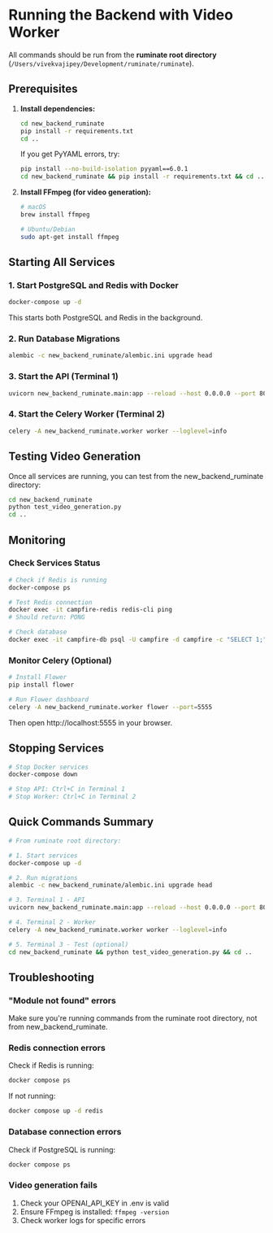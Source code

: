 # Running the Backend with Video Worker

All commands should be run from the **ruminate root directory** (`/Users/vivekvajipey/Development/ruminate/ruminate`).

## Prerequisites

1. **Install dependencies:**
   ```bash
   cd new_backend_ruminate
   pip install -r requirements.txt
   cd ..
   ```

   If you get PyYAML errors, try:
   ```bash
   pip install --no-build-isolation pyyaml==6.0.1
   cd new_backend_ruminate && pip install -r requirements.txt && cd ..
   ```

2. **Install FFmpeg (for video generation):**
   ```bash
   # macOS
   brew install ffmpeg
   
   # Ubuntu/Debian
   sudo apt-get install ffmpeg
   ```

## Starting All Services

### 1. Start PostgreSQL and Redis with Docker
```bash
docker-compose up -d
```

This starts both PostgreSQL and Redis in the background.

### 2. Run Database Migrations
```bash
alembic -c new_backend_ruminate/alembic.ini upgrade head
```

### 3. Start the API (Terminal 1)
```bash
uvicorn new_backend_ruminate.main:app --reload --host 0.0.0.0 --port 8000
```

### 4. Start the Celery Worker (Terminal 2)
```bash
celery -A new_backend_ruminate.worker worker --loglevel=info
```

## Testing Video Generation

Once all services are running, you can test from the new_backend_ruminate directory:

```bash
cd new_backend_ruminate
python test_video_generation.py
cd ..
```

## Monitoring

### Check Services Status
```bash
# Check if Redis is running
docker-compose ps

# Test Redis connection
docker exec -it campfire-redis redis-cli ping
# Should return: PONG

# Check database
docker exec -it campfire-db psql -U campfire -d campfire -c "SELECT 1;"
```

### Monitor Celery (Optional)
```bash
# Install Flower
pip install flower

# Run Flower dashboard
celery -A new_backend_ruminate.worker flower --port=5555
```

Then open http://localhost:5555 in your browser.

## Stopping Services

```bash
# Stop Docker services
docker-compose down

# Stop API: Ctrl+C in Terminal 1
# Stop Worker: Ctrl+C in Terminal 2
```

## Quick Commands Summary

```bash
# From ruminate root directory:

# 1. Start services
docker-compose up -d

# 2. Run migrations  
alembic -c new_backend_ruminate/alembic.ini upgrade head

# 3. Terminal 1 - API
uvicorn new_backend_ruminate.main:app --reload --host 0.0.0.0 --port 8000

# 4. Terminal 2 - Worker
celery -A new_backend_ruminate.worker worker --loglevel=info

# 5. Terminal 3 - Test (optional)
cd new_backend_ruminate && python test_video_generation.py && cd ..
```

## Troubleshooting

### "Module not found" errors
Make sure you're running commands from the ruminate root directory, not from new_backend_ruminate.

### Redis connection errors
Check if Redis is running:
```bash
docker compose ps
```

If not running:
```bash
docker compose up -d redis
```

### Database connection errors
Check if PostgreSQL is running:
```bash
docker compose ps
```

### Video generation fails
1. Check your OPENAI_API_KEY in .env is valid
2. Ensure FFmpeg is installed: `ffmpeg -version`
3. Check worker logs for specific errors